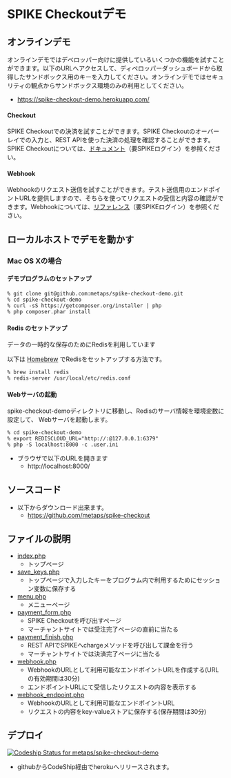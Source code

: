 SPIKE Checkoutデモ
====


オンラインデモ
----
オンラインデモではデベロッパー向けに提供しているいくつかの機能を試すことができます。以下のURLへアクセスして、ディベロッパーダッシュボードから取得したサンドボックス用のキーを入力してください。オンラインデモではセキュリティの観点からサンドボックス環境のみの利用としてください。

- https://spike-checkout-demo.herokuapp.com/

#### Checkout
SPIKE Checkoutでの決済を試すことができます。SPIKE Checkoutのオーバーレイでの入力と、REST APIを使った決済の処理を確認することができます。SPIKE Checkoutについては、[ドキュメント](https://spike.cc/dashboard/developer/docs/getting_started)（要SPIKEログイン）を参照ください。

#### Webhook
Webhookのリクエスト送信を試すことができます。テスト送信用のエンドポイントURLを提供しますので、そちらを使ってリクエストの受信と内容の確認ができます。Webhookについては、[リファレンス](https://spike.cc/dashboard/developer/docs/references)（要SPIKEログイン）を参照ください。


ローカルホストでデモを動かす
----

### Mac OS Xの場合

#### デモプログラムのセットアップ

```
% git clone git@github.com:metaps/spike-checkout-demo.git
% cd spike-checkout-demo
% curl -sS https://getcomposer.org/installer | php
% php composer.phar install
```

#### Redis のセットアップ


データの一時的な保存のためにRedisを利用しています

以下は [Homebrew](http://brew.sh/) でRedisをセットアップする方法です。

```
% brew install redis
% redis-server /usr/local/etc/redis.conf
```


#### Webサーバの起動

spike-checkout-demoディレクトリに移動し、Redisのサーバ情報を環境変数に設定して、
Webサーバを起動します。


```
% cd spike-checkout-demo
% export REDISCLOUD_URL="http://:@127.0.0.1:6379"
% php -S localhost:8000 -c .user.ini
```



- ブラウザで以下のURLを開きます
  - http://localhost:8000/



ソースコード
----

- 以下からダウンロード出来ます。
  - https://github.com/metaps/spike-checkout


## ファイルの説明

- [index.php](index.php)
  - トップページ
- [save_keys.php](save_keys.php)
  - トップページで入力したキーをプログラム内で利用するためにセッション変数に保存する
- [menu.php](menu.php)
  - メニューページ
- [payment_form.php](payment_form.php)
  - SPIKE Checkoutを呼び出すページ
  - マーチャントサイトでは受注完了ページの直前に当たる
- [payment_finish.php](payment_finish.php)
  - REST APIでSPIKEへchargeメソッドを呼び出して課金を行う
  - マーチャントサイトでは決済完了ページに当たる
- [webhook.php](webhook.php)
  - WebhookのURLとして利用可能なエンドポイントURLを作成する(URLの有効期間は30分)
  - エンドポイントURLにて受信したリクエストの内容を表示する
- [webhook_endpoint.php](webhook_endpoint.php)
  - WebhookのURLとして利用可能なエンドポイントURL
  - リクエストの内容をkey-valueストアに保存する(保存期間は30分)


デプロイ
----
[![Codeship Status for metaps/spike-checkout-demo](https://www.codeship.io/projects/484a93f0-da5b-0131-45a4-6ae09c7da1e0/status)](https://www.codeship.io/projects/24311)

- githubからCodeShip経由でherokuへリリースされます。

